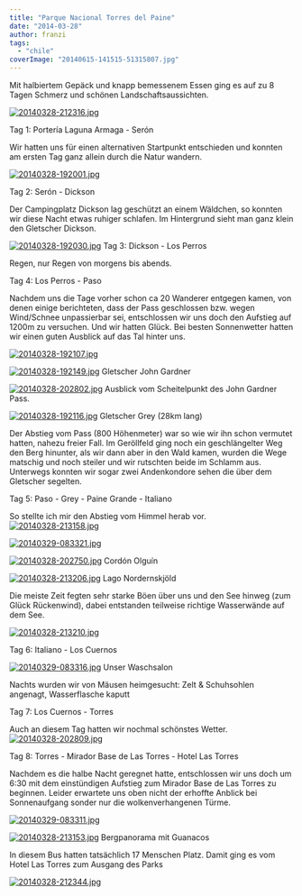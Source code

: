```yaml
---
title: "Parque Nacional Torres del Paine"
date: "2014-03-28"
author: franzi
tags: 
  - "chile"
coverImage: "20140615-141515-51315807.jpg"
---
```


Mit halbiertem Gepäck und knapp bemessenem Essen ging es auf zu 8 Tagen Schmerz und schönen Landschaftsaussichten.

[![20140328-212316.jpg](images/20140328-212316.jpg)](https://hafenstrand.wordpress.com/wp-content/uploads/2014/03/20140328-212316.jpg)

Tag 1: Portería Laguna Armaga - Serón

Wir hatten uns für einen alternativen Startpunkt entschieden und konnten am ersten Tag ganz allein durch die Natur wandern.

[![20140328-192001.jpg](images/20140328-192001.jpg)](https://hafenstrand.wordpress.com/wp-content/uploads/2014/03/20140328-192001.jpg)

Tag 2: Serón - Dickson

Der Campingplatz Dickson lag geschützt an einem Wäldchen, so konnten wir diese Nacht etwas ruhiger schlafen. Im Hintergrund sieht man ganz klein den Gletscher Dickson.

[![20140328-192030.jpg](images/20140328-192030.jpg)](https://hafenstrand.wordpress.com/wp-content/uploads/2014/03/20140328-192030.jpg) Tag 3: Dickson - Los Perros

Regen, nur Regen von morgens bis abends.

Tag 4: Los Perros - Paso

Nachdem uns die Tage vorher schon ca 20 Wanderer entgegen kamen, von denen einige berichteten, dass der Pass geschlossen bzw. wegen Wind/Schnee unpassierbar sei, entschlossen wir uns doch den Aufstieg auf 1200m zu versuchen. Und wir hatten Glück. Bei besten Sonnenwetter hatten wir einen guten Ausblick auf das Tal hinter uns.

[![20140328-192107.jpg](images/20140328-192107.jpg)](https://hafenstrand.wordpress.com/wp-content/uploads/2014/03/20140328-192107.jpg)

[![20140328-192149.jpg](images/20140328-192149.jpg)](https://hafenstrand.wordpress.com/wp-content/uploads/2014/03/20140328-192149.jpg) Gletscher John Gardner

[![20140328-202802.jpg](images/20140328-202802.jpg)](https://hafenstrand.wordpress.com/wp-content/uploads/2014/03/20140328-202802.jpg) Ausblick vom Scheitelpunkt des John Gardner Pass.

[![20140328-192116.jpg](images/20140328-192116.jpg)](https://hafenstrand.wordpress.com/wp-content/uploads/2014/03/20140328-192116.jpg) Gletscher Grey (28km lang)

Der Abstieg vom Pass (800 Höhenmeter) war so wie wir ihn schon vermutet hatten, nahezu freier Fall. Im Geröllfeld ging noch ein geschlängelter Weg den Berg hinunter, als wir dann aber in den Wald kamen, wurden die Wege matschig und noch steiler und wir rutschten beide im Schlamm aus. Unterwegs konnten wir sogar zwei Andenkondore sehen die über dem Gletscher segelten.

Tag 5: Paso - Grey - Paine Grande - Italiano

So stellte ich mir den Abstieg vom Himmel herab vor. [![20140328-213158.jpg](images/20140328-213158.jpg)](https://hafenstrand.wordpress.com/wp-content/uploads/2014/03/20140328-213158.jpg)

[![20140329-083321.jpg](images/20140329-083321.jpg)](https://hafenstrand.wordpress.com/wp-content/uploads/2014/03/20140329-083321.jpg)

[![20140328-202750.jpg](images/20140328-202750.jpg)](https://hafenstrand.wordpress.com/wp-content/uploads/2014/03/20140328-202750.jpg) Cordón Olguín

  
  
[![20140328-213206.jpg](images/20140328-213206.jpg)](https://hafenstrand.wordpress.com/wp-content/uploads/2014/03/20140328-213206.jpg) Lago Nordernskjöld

Die meiste Zeit fegten sehr starke Böen über uns und den See hinweg (zum Glück Rückenwind), dabei entstanden teilweise richtige Wasserwände auf dem See.  
  
[![20140328-213210.jpg](images/20140328-213210.jpg)](https://hafenstrand.wordpress.com/wp-content/uploads/2014/03/20140328-213210.jpg)

Tag 6: Italiano - Los Cuernos  
  
[![20140329-083316.jpg](images/20140329-083316.jpg)](https://hafenstrand.wordpress.com/wp-content/uploads/2014/03/20140329-083316.jpg) Unser Waschsalon

Nachts wurden wir von Mäusen heimgesucht: Zelt & Schuhsohlen angenagt, Wasserflasche kaputt

Tag 7: Los Cuernos - Torres

Auch an diesem Tag hatten wir nochmal schönstes Wetter. [![20140328-202809.jpg](images/20140328-202809.jpg)](https://hafenstrand.wordpress.com/wp-content/uploads/2014/03/20140328-202809.jpg)

Tag 8: Torres - Mirador Base de Las Torres - Hotel Las Torres

Nachdem es die halbe Nacht geregnet hatte, entschlossen wir uns doch um 6:30 mit dem einstündigen Aufstieg zum Mirador Base de Las Torres zu beginnen. Leider erwartete uns oben nicht der erhoffte Anblick bei Sonnenaufgang sonder nur die wolkenverhangenen Türme.  
  
[![20140329-083311.jpg](images/20140329-083311.jpg)](https://hafenstrand.wordpress.com/wp-content/uploads/2014/03/20140329-083311.jpg)

  
  
[![20140328-213153.jpg](images/20140328-213153.jpg)](https://hafenstrand.wordpress.com/wp-content/uploads/2014/03/20140328-213153.jpg) Bergpanorama mit Guanacos

In diesem Bus hatten tatsächlich 17 Menschen Platz. Damit ging es vom Hotel Las Torres zum Ausgang des Parks  
  
[![20140328-212344.jpg](images/20140328-212344.jpg)](https://hafenstrand.wordpress.com/wp-content/uploads/2014/03/20140328-212344.jpg)
